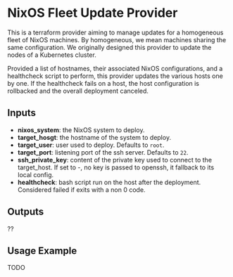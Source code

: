 # NixOS Fleet Update Provider

This is a terraform provider aiming to manage updates for a homogeneous fleet of NixOS machines. By homogeneous, we mean machines sharing the same configuration. We originally designed this provider to update the nodes of a Kubernetes cluster.

Provided a list of hostnames, their associated NixOS configurations, and a healthcheck script to perform, this provider updates the various hosts one by one. If the healthcheck fails on a host, the host configuration is rollbacked and the overall deployment canceled.

## Inputs

- **nixos_system**: the NixOS system to deploy.
- **target_hosgt**: the hostname of the system to deploy.
- **target_user**: user used to deploy. Defaults to `root`.
- **target_port**: listening port of the ssh server. Defaults to `22`.
- **ssh_private_key**: content of the private key used to connect to the target_host. If set to -, no key is passed to openssh, it fallback to its local config.
- **healthcheck**: bash script run on the host after the deployment. Considered failed if exits with a non 0 code.

## Outputs

??

## Usage Example

TODO
